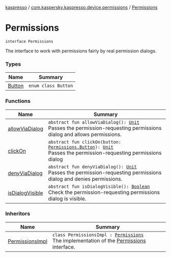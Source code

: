 [kaspresso](../../index.md) / [com.kaspersky.kaspresso.device.permissions](../index.md) / [Permissions](./index.md)

# Permissions

`interface Permissions`

The interface to work with permissions fairly by real permission dialogs.

### Types

| Name | Summary |
|---|---|
| [Button](-button/index.md) | `enum class Button` |

### Functions

| Name | Summary |
|---|---|
| [allowViaDialog](allow-via-dialog.md) | `abstract fun allowViaDialog(): `[`Unit`](https://kotlinlang.org/api/latest/jvm/stdlib/kotlin/-unit/index.html)<br>Passes the permission-requesting permissions dialog and allows permissions. |
| [clickOn](click-on.md) | `abstract fun clickOn(button: `[`Permissions.Button`](-button/index.md)`): `[`Unit`](https://kotlinlang.org/api/latest/jvm/stdlib/kotlin/-unit/index.html)<br>Passes the permission-requesting permissions dialog |
| [denyViaDialog](deny-via-dialog.md) | `abstract fun denyViaDialog(): `[`Unit`](https://kotlinlang.org/api/latest/jvm/stdlib/kotlin/-unit/index.html)<br>Passes the permission-requesting permissions dialog and denies permissions. |
| [isDialogVisible](is-dialog-visible.md) | `abstract fun isDialogVisible(): `[`Boolean`](https://kotlinlang.org/api/latest/jvm/stdlib/kotlin/-boolean/index.html)<br>Check the permission-requesting permissions dialog is visible. |

### Inheritors

| Name | Summary |
|---|---|
| [PermissionsImpl](../-permissions-impl/index.md) | `class PermissionsImpl : `[`Permissions`](./index.md)<br>The implementation of the [Permissions](./index.md) interface. |
